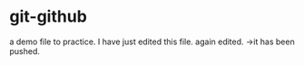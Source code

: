 # git-github
a demo file to practice.
I have just edited this file.
again edited.
->it has been pushed.
